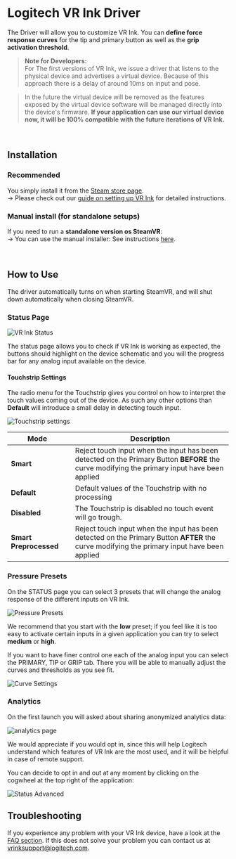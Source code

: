 # Logitech VR Ink Driver

The Driver will allow you to customize VR Ink. You can **define force response curves** for the tip and primary button as well as the **grip activation threshold**.

> **Note for Developers:**<br>
For The first versions of VR Ink, we issue a driver that listens to the physical device and advertises a virtual device. Because of this approach there is a delay of around 10ms on input and pose.

>In the future the virtual device will be removed as the features exposed by the virtual device software will be managed directly into the device's firmware. **If your application can use our virtual device now, it will be 100% compatible with the future iterations of VR Ink.**

<br>

## Installation

### Recommended 
You simply install it from the [Steam store page](https://store.steampowered.com/app/1068300/Logitech_VR_Ink_Driver/).<br> -> Please check out our [guide on setting up VR Ink](../../Assets) for detailed instructions. 

### Manual install (for standalone setups)
If you need to run a **standalone version os SteamVR**:<br> -> You can use the manual installer: See instructions [here](./installer.md).

<br>

## How to Use

The driver automatically turns on when starting SteamVR, and will shut down automatically when closing SteamVR.

### Status Page

![VR Ink Status](./../Images/Driver/DriverStatus.png)

The status page allows you to check if VR Ink is working as expected, the buttons should highlight on the device schematic and you will the progress bar for any analog input available on the device.

#### Touchstrip Settings

The radio menu for the Touchstrip gives you control on how to interpret the touch values coming out of the device. As such any other options than **Default** will introduce a small delay in detecting touch input.

![Touchstrip settings](./../Images/Driver/TouchstripSettings.png)

| <div style="width:120px"> Mode</div> | Description |
|----|---------------|
| **Smart** | Reject touch input when the input has been detected on the Primary Button **BEFORE** the curve modifying the primary input have been applied|
| **Default** | Default values of the Touchstrip with no processing  |
| **Disabled** | The Touchstrip is disabled no touch event will go trough.|
| **Smart Preprocessed** | Reject touch input when the input has been detected on the Primary Button **AFTER** the curve modifying the primary input have been applied |

### Pressure Presets

On the STATUS page you can select 3 presets that will change the analog response of the different inputs on VR Ink.

![Pressure Presets](./../Images/Driver/PressurePresets.png)

We recommend that you start with the **low** preset; if you feel like it is too easy to activate certain inputs in a given application you can try to select **medium** or **high**.

If you want to have finer control one each of the analog input you can select the PRIMARY, TIP or GRIP tab. There you will be able to manually adjust the curves and thresholds as you see fit.

![Curve Settings](./../Images/Driver/CurveSettings.gif)

### Analytics

On the first launch you will asked about sharing anonymized analytics data:

![analytics page](./../Images/Driver/DriverAnalytics.png)

We would appreciate if you would opt in, since this will help Logitech understand which features of VR Ink are the most used, and it will be helpful in case of remote support.

You can decide to opt in and out at any moment by clicking on the cogwheel at the top right of the application:

![Status Advanced](./../Images/Driver/StatusAdvanced.gif)

## Troubleshooting

If you experience any problem with your VR Ink device, have a look at the [FAQ section](./../FAQ/Readme.md).
If this does not solve your problem you can contact us at [vrinksupport@logitech.com](mailto:vrinksupport@logitech.com).
